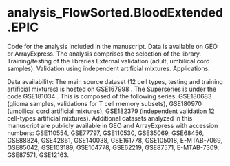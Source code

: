 # analysis_FlowSorted.BloodExtended.EPIC
Code for the analysis included in the manuscript. Data is available on GEO or ArrayExpress.
The analysis comprises the selection of the library.
Training/testing of the libraries
External validation (adult, umbilical cord samples).
Validation using independent artificial mixtures.
Applications.


Data availability: The main source dataset (12 cell types, testing and training artificial mixtures) is hosted on GSE167998 . The Superseries is under the code GSE181034 . This is composed of the following series: GSE180683 (glioma samples, validations for T cell memory subsets), GSE180970 (umbilical cord artificial mixtures), GSE182379 (independent validation 12 cell-types artificial mixtures).  Additional datasets analyzed in this manuscript are publicly available in GEO and ArrayExpress with accession numbers: GSE110554, GSE77797, GSE110530, GSE35069, GSE68456, GSE88824, GSE42861, GSE140038, GSE161778, GSE105018, E-MTAB-7069, GSE85042, GSE103189, GSE104778, GSE62219, GSE87571, E-MTAB-7309, GSE87571, GSE12163.
